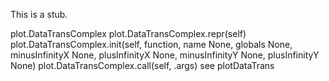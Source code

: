 This is a stub.

plot.DataTransComplex
plot.DataTransComplex.repr(self)
plot.DataTransComplex.init(self, function, name None, globals None, minusInfinityX None, plusInfinityX None, minusInfinityY None, plusInfinityY None)
plot.DataTransComplex.call(self, .args)
see plotDataTrans